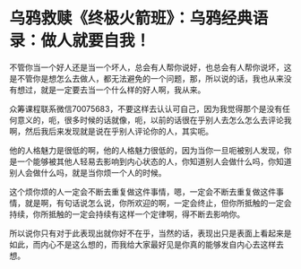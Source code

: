 # 乌鸦救赎《终极火箭班》：乌鸦经典语录：做人就要自我！

不管你当一个好人还是当一个坏人，总会有人帮你说好，也总会有人帮你说坏，这是不管你是想怎么去做人，都无法避免的一个问题，那，所以说的话，我也从来没有想过，就是一定要去当一个什么样的好人啊，我从来。

众筹课程联系微信70075683，不要这样去认认可自己，因为我觉得那个是没有任何意义的，呃，很多时候的话就像，呃，以前的话很在乎别人去怎么怎么去评论我啊，然后我后来发现就是说在乎别人评论你的人，其实呃。

他的人格魅力是很低的啊，他的人格魅力很低的，因为当你一旦呃被别人发现，你是一个能够被其他人轻易去影响到内心状态的人，你知道别人会做什么吗，你知道别人会做什么吗，就是当你烦一个人的时候。

这个烦你烦的人一定会不断去重复做这件事情，嗯，一定会不断去重复做这件事情，就是啊，有句话说怎么说，你所欢迎的啊，一定会终止，但你所抵触的一定会持续，你所抵触的一定会持续有这样一个定律啊，得不断去影响你。

所以说你只有对于此表现出就你好不在乎，当然的话，表现出只是表面上看起来是如此，而内心不是这么想的，而我给大家最好见是你真的能够发自内心去这样去想。

